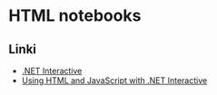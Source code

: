 # HTML notebooks

## Linki

* [.NET Interactive](https://github.com/dotnet/interactive)
* [Using HTML and JavaScript with .NET Interactive](https://github.com/dotnet/interactive/blob/main/docs/javascript-overview.md)
